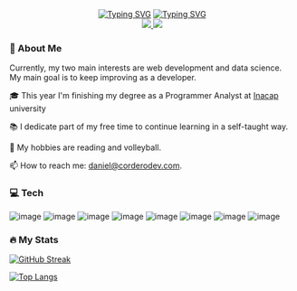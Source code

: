 <section align="center">
<a href="https://git.io/typing-svg"><img src="https://readme-typing-svg.demolab.com?font=Exo&weight=500&size=40&duration=4000&pause=1000&color=F0A500&center=true&vCenter=true&repeat=false&width=450&lines=Daniel+Cordero" alt="Typing SVG" /></a>
<a href="https://git.io/typing-svg"><img src="https://readme-typing-svg.demolab.com?font=Exo&weight=400&size=30&duration=4000&pause=1000&color=FFF&center=true&vCenter=true&width=560&lines=Frontend+Developer;1+year+of+experience+in+personal+projects" alt="Typing SVG" /></a>
</section>

<section id="badges" align="center">
  <a href="https://www.linkedin.com/in/daniel-cordero-mel%C3%A9ndez/">
    <img src="https://img.shields.io/badge/LinkedIn-292733?style=for-the-badge&logo=linkedin&logoColor=white" />
  </a>
  
  
  <a href="https://corderodev.com/">
    <img src="https://img.shields.io/badge/portfolio-292733?style=for-the-badge" />    
  </a>
  
</section>

### 🚀 About Me

Currently, my two main interests are web development and data science. My main goal is to keep improving as a developer.

🎓 This year I'm finishing my degree as a Programmer Analyst at [Inacap](https://portales.inacap.cl) university

📚 I dedicate part of my free time to continue learning in a self-taught way.

🌱 My hobbies are reading and volleyball.

📫 How to reach me: daniel@corderodev.com.

### 💻 Tech
![image](https://img.shields.io/badge/JavaScript-323330?style=for-the-badge&logo=javascript&logoColor=F7DF1E)
![image](https://img.shields.io/badge/React-20232A?style=for-the-badge&logo=react&logoColor=61DAFB)
![image](https://img.shields.io/badge/HTML5-E34F26?style=for-the-badge&logo=html5&logoColor=white)
![image](https://img.shields.io/badge/CSS3-1572B6?style=for-the-badge&logo=css3&logoColor=white)
![image](https://img.shields.io/badge/Tailwind_CSS-38B2AC?style=for-the-badge&logo=tailwind-css&logoColor=white)
![image](https://img.shields.io/badge/Sass-CC6699?style=for-the-badge&logo=sass&logoColor=white)
![image](https://img.shields.io/badge/Astro-0C1222?style=for-the-badge&logo=astro&logoColor=FDFDFE)
![image](https://img.shields.io/badge/Vite-B73BFE?style=for-the-badge&logo=vite&logoColor=FFD62E)

### 🔥 My Stats

[![GitHub Streak](https://streak-stats.demolab.com?user=corderodev&theme=slateorange&hide_border=true&date_format=M%20j%5B%2C%20Y%5D)](https://git.io/streak-stats)

[![Top Langs](https://github-readme-stats.vercel.app/api/top-langs/?username=corderodev&theme=slateorange&layout=compact)](https://github.com/anuraghazra/github-readme-stats)

